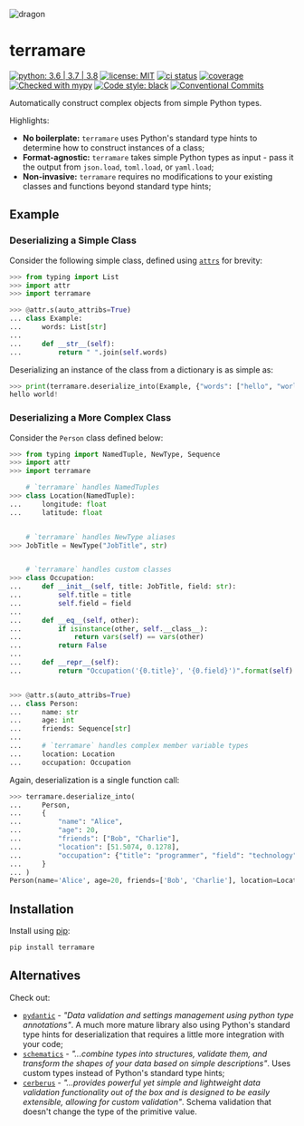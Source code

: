 ![dragon](docs/emoji.png)

# terramare

[![python: 3.6 | 3.7 | 3.8](https://img.shields.io/badge/python-3.6%20|%203.7%20|%203.8-blue)](https://www.python.org/)
[![license: MIT](https://img.shields.io/badge/license-MIT-blueviolet.svg)](https://opensource.org/licenses/MIT)
[![ci status](https://gitlab.com/tomwatson1024/terramare/badges/master/pipeline.svg)](https://gitlab.com/tomwatson1024/terramare/commits/master)
[![coverage](https://gitlab.com/tomwatson1024/terramare/badges/master/coverage.svg)](https://gitlab.com/tomwatson1024/terramare/commits/master)
[![Checked with mypy](http://www.mypy-lang.org/static/mypy_badge.svg)](http://mypy-lang.org/)
[![Code style: black](https://img.shields.io/badge/code%20style-black-000000.svg)](https://github.com/psf/black)
[![Conventional Commits](https://img.shields.io/badge/Conventional%20Commits-1.0.0-yellow.svg)](https://conventionalcommits.org)

Automatically construct complex objects from simple Python types.

Highlights:

- **No boilerplate:** `terramare` uses Python's standard type hints to determine how to construct instances of a class;
- **Format-agnostic:** `terramare` takes simple Python types as input - pass it the output from `json.load`, `toml.load`, or `yaml.load`;
- **Non-invasive:** `terramare` requires no modifications to your existing classes and functions beyond standard type hints;

## Example

### Deserializing a Simple Class

Consider the following simple class, defined using [`attrs`](https://github.com/python-attrs/attrs) for brevity:

```python
>>> from typing import List
>>> import attr
>>> import terramare

>>> @attr.s(auto_attribs=True)
... class Example:
...     words: List[str]
...
...     def __str__(self):
...         return " ".join(self.words)

```

Deserializing an instance of the class from a dictionary is as simple as:

```python
>>> print(terramare.deserialize_into(Example, {"words": ["hello", "world!"]}))
hello world!

```

### Deserializing a More Complex Class

Consider the `Person` class defined below:

```python
>>> from typing import NamedTuple, NewType, Sequence
>>> import attr
>>> import terramare

    # `terramare` handles NamedTuples
>>> class Location(NamedTuple):
...     longitude: float
...     latitude: float


    # `terramare` handles NewType aliases
>>> JobTitle = NewType("JobTitle", str)


    # `terramare` handles custom classes
>>> class Occupation:
...     def __init__(self, title: JobTitle, field: str):
...         self.title = title
...         self.field = field
...
...     def __eq__(self, other):
...         if isinstance(other, self.__class__):
...             return vars(self) == vars(other)
...         return False
...
...     def __repr__(self):
...         return "Occupation('{0.title}', '{0.field}')".format(self)


>>> @attr.s(auto_attribs=True)
... class Person:
...     name: str
...     age: int
...     friends: Sequence[str]
...
...     # `terramare` handles complex member variable types
...     location: Location
...     occupation: Occupation

```

Again, deserialization is a single function call:

```python
>>> terramare.deserialize_into(
...     Person,
...     {
...         "name": "Alice",
...         "age": 20,
...         "friends": ["Bob", "Charlie"],
...         "location": [51.5074, 0.1278],
...         "occupation": {"title": "programmer", "field": "technology"}
...     }
... )
Person(name='Alice', age=20, friends=['Bob', 'Charlie'], location=Location(longitude=51.5074, latitude=0.1278), occupation=Occupation('programmer', 'technology'))

```

## Installation

Install using [pip](https://pip.pypa.io/en/stable/):

```bash
pip install terramare
```

## Alternatives

Check out:

- [`pydantic`](https://pydantic-docs.helpmanual.io/) - _"Data validation and settings management using python type annotations"_. A much more mature library also using Python's standard type hints for deserialization that requires a little more integration with your code;
- [`schematics`](https://schematics.readthedocs.io/en/latest/) - _"...combine types into structures, validate them, and transform the shapes of your data based on simple descriptions"_. Uses custom types instead of Python's standard type hints;
- [`cerberus`](https://docs.python-cerberus.org/en/stable/) - _"...provides powerful yet simple and lightweight data validation functionality out of the box and is designed to be easily extensible, allowing for custom validation"_. Schema validation that doesn't change the type of the primitive value.
